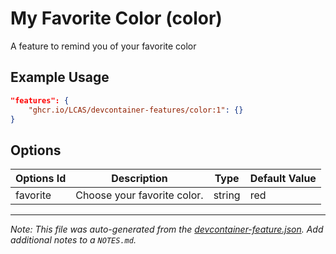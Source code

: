 
# My Favorite Color (color)

A feature to remind you of your favorite color

## Example Usage

```json
"features": {
    "ghcr.io/LCAS/devcontainer-features/color:1": {}
}
```

## Options

| Options Id | Description | Type | Default Value |
|-----|-----|-----|-----|
| favorite | Choose your favorite color. | string | red |



---

_Note: This file was auto-generated from the [devcontainer-feature.json](https://github.com/LCAS/devcontainer-features/blob/main/src/color/devcontainer-feature.json).  Add additional notes to a `NOTES.md`._
